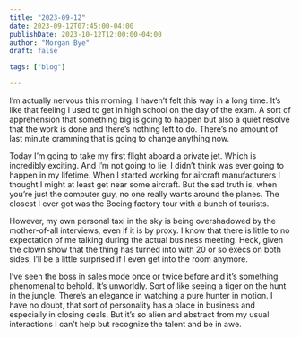 ```yaml
---
title: "2023-09-12"
date: 2023-09-12T07:45:00-04:00
publishDate: 2023-10-12T12:00:00-04:00
author: "Morgan Bye"
draft: false

tags: ["blog"]

---
```


I’m actually nervous this morning. I haven’t felt this way in a long time. It’s like that feeling I used to get in high school on the day of the exam. A sort of apprehension that something big is going to happen but also a quiet resolve that the work is done and there’s nothing left to do. There’s no amount of last minute cramming that is going to change anything now.

Today I’m going to take my first flight aboard a private jet. Which is incredibly exciting. And I’m not going to lie, I didn’t think was ever going to happen in my lifetime. When I started working for aircraft manufacturers I thought I might at least get near some aircraft. But the sad truth is, when you’re just the computer guy, no one really wants around the planes. The closest I ever got was the Boeing factory tour with a bunch of tourists.

However, my own personal taxi in the sky is being overshadowed by the mother-of-all interviews, even if it is by proxy. I know that there is little to no expectation of me talking during the actual business meeting. Heck, given the clown show that the thing has turned into with 20 or so execs on both sides, I’ll be a little surprised if I even get into the room anymore.

I’ve seen the boss in sales mode once or twice before and it’s something phenomenal to behold. It’s unworldly. Sort of like seeing a tiger on the hunt in the jungle. There’s an elegance in watching a pure hunter in motion. I have no doubt, that sort of personality has a place in business and especially in closing deals. But it’s so alien and abstract from my usual interactions I can’t help but recognize the talent and be in awe.
